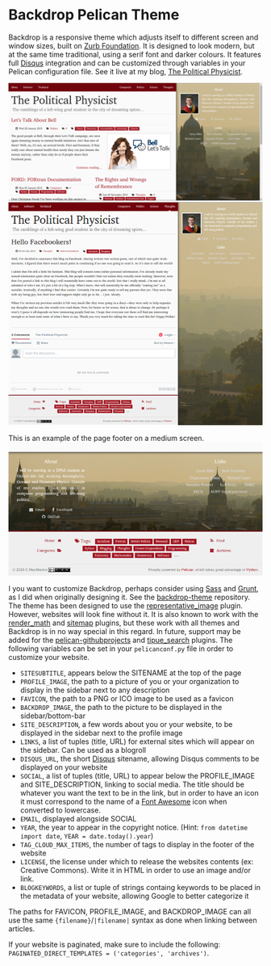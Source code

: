 # Backdrop Pelican Theme
Backdrop is a responsive theme which adjusts itself to different screen and
window sizes, built on [Zurb Foundation](http://foundation.zurb.com/).
It is designed to look modern, but at the same time traditional,
using a serif font and darker colours. It features full
[Disqus](https://disqus.com/) integration and can be customized through
variables in your Pelican configuration file. See it live at my blog,
[The Political Physicist](http://cmacmackin.github.io/blog/).

![The homepage](screenshot1.png)
![An article](screenshot2.png)

This is an example of the page footer on a medium screen.
![The footer on a medium screen](screenshot3.png)

I you want to customize Backdrop, perhaps consider using
[Sass](http://sass-lang.com/) and [Grunt](http://gruntjs.com/), as I did when
originally designing it. See the
[backdrop-theme](https://github.com/cmacmackin/backdrop-theme) repository.
The theme has been designed to use the [representative_image](https://github.com/getpelican/pelican-plugins/tree/master/representative_image) plugin. However,
websites will look fine without it. It is also known to work with the
[render_math](https://github.com/getpelican/pelican-plugins/tree/master/render_math)
and [sitemap](https://github.com/getpelican/pelican-plugins/tree/master/sitemap)
plugins, but these work with all themes and Backdrop is in no way special in
this regard. In future, support may be added for the
[pelican-githubprojects](https://github.com/kura/pelican-githubprojects) and
[tipue_search](https://github.com/getpelican/pelican-plugins/tree/master/tipue_search) plugins.
The following variables can be set in your `pelicanconf.py` file in order to
customize your website.

- `SITESUBTITLE`, appears below the SITENAME at the top of the page
- `PROFILE_IMAGE`, the path to a picture of you or your organization to display
  in the sidebar next to any description
- `FAVICON`, the path to a PNG or ICO image to be used as a favicon
- `BACKDROP_IMAGE`, the path to the picture to be displayed in the
  sidebar/bottom-bar
- `SITE_DESCRIPTION`, a few words about you or your website, to be displayed in
  the sidebar next to the profile image
- `LINKS`, a list of tuples (title, URL) for external sites which will appear
  on the sidebar. Can be used as a blogroll
- `DISQUS_URL`, the short [Disqus](https://disqus.com/) sitename, allowing
  Disqus comments to be displayed on your website
- `SOCIAL`, a list of tuples (title, URL) to appear below the PROFILE_IMAGE
  and SITE_DESCRIPTION, linking to social media. The title should be whatever
  you want the text to be in the link, but in order to have an icon it must
  correspond to the name of a
  [Font Awesome](http://fortawesome.github.io/Font-Awesome/icons/#brand)
  icon when converted to lowercase.
- `EMAIL`, displayed alongside SOCIAL
- `YEAR`, the year to appear in the copyright notice. (Hint: `from datetime
  import date`, `YEAR = date.today().year`)
- `TAG_CLOUD_MAX_ITEMS`, the number of tags to display in the footer of the
  website
- `LICENSE`, the license under which to release the websites contents
  (ex: Creative Commons). Write it in HTML in order to use an image and/or link.
- `BLOGKEYWORDS`, a list or tuple of strings containg keywords to be placed
  in the metadata of your website, allowing Google to better categorize it

The paths for FAVICON, PROFILE\_IMAGE, and BACKDROP\_IMAGE can all use the
same `{filename}`/`|filename|` syntax as done when linking between articles.

If your website is paginated, make sure to include the following:
`PAGINATED_DIRECT_TEMPLATES = ('categories', 'archives')`.
